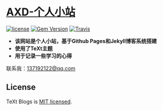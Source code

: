 # [AXD-个人小站](https://github.com/kitian616/jekyll-TeXt-theme)

[![license](https://img.shields.io/github/license/kitian616/jekyll-TeXt-theme.svg)](https://github.com/kitian616/jekyll-TeXt-theme/blob/master/LICENSE)
[![Gem Version](https://img.shields.io/gem/v/jekyll-text-theme.svg)](https://github.com/kitian616/jekyll-TeXt-theme/releases)
[![Travis](https://img.shields.io/travis/kitian616/jekyll-TeXt-theme.svg)](https://travis-ci.org/kitian616/jekyll-TeXt-theme)

* **该网站是个人小站，基于Github Pages和Jekyll博客系统搭建**
* **使用了TeXt主题**
* **用于记录一些学习的心得**

联系我：<137192122@qq.com>

## License

TeXt Blogs is [MIT licensed]().
